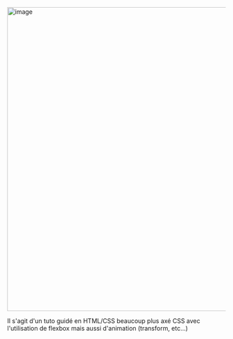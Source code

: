 <img width="700" alt="image" src="https://github.com/Mzk-Ali/EXO_BASE__CardFlexbox/assets/161448982/f60d5094-aaba-4c0b-8987-37b6ff6c703d">

Il s'agit d'un tuto guidé en HTML/CSS beaucoup plus axé CSS avec l'utilisation de flexbox mais aussi d'animation (transform, etc...)
